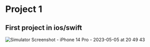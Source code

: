 # Project 1

## First project in ios/swift
![Simulator Screenshot - iPhone 14 Pro - 2023-05-05 at 20 49 43](https://user-images.githubusercontent.com/4376963/236586049-543ea90f-c71c-4fb0-992f-33f5ed9100e7.png)
